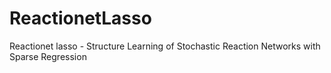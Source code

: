 # ReactionetLasso
Reactionet lasso - Structure Learning of Stochastic Reaction Networks with Sparse Regression
